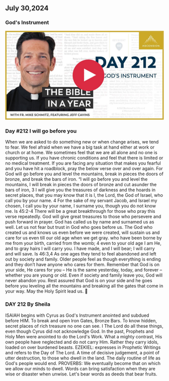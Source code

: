 ## July 30,2024

### God's Instrument

[![God's Instrument](https://raw.githubusercontent.com/linusjf/BIAY/main/July/jpgs/Day212.jpg)](https://youtu.be/XXOr_gRVE3M "God's Instrument")

### Day #212 I will go before you

When we are asked to do something new or when change arises, we tend to fear. We feel afraid when we have a big task at hand either at work or church or at home. We sometimes feel that we are all alone and no one is supporting us. If you have chronic conditions and feel that there is limited or no medical treatment.
If you are facing any situation that makes you fearful and you have hit a roadblock, pray the below verse over and over again. For God will go before you and level the mountains, break in pieces the doors of bronze, and break the bars of iron.
“I will go before you and level the mountains, I will break in pieces the doors of bronze and cut asunder the bars of iron, 3 I will give you the treasures of darkness and the hoards in secret places, that you may know that it is I, the Lord, the God of Israel, who call you by your name. 4 For the sake of my servant Jacob, and Israel my chosen, I call you by your name, I surname you, though you do not know me. Is 45:2-4
There will be a great breakthrough for those who pray this verse repeatedly. God will give great treasures to those who persevere and push forward in prayer. God has called us by name and surnamed us as well. Let us not fear but trust in God who goes before us.
The God who created us and knows us even before we were created, will sustain us and care for us even till our old age when we get gray.
who have been borne by me from your birth, carried from the womb; 4 even to your old age I am He, and to gray hairs I will carry you. I have made, and I will bear; I will carry and will save. Is 46:3,4
As one ages they tend to feel abandoned and left out by society and family. Older people feel as though everything is ending and they don’t have anyone who cares for them. Remember that God is on your side, He cares for you – He is the same yesterday, today, and forever – whether you are young or old. Even if society and family leave you, God will never abandon you. Rest assured that God is on your side and he goes before you leveling all the mountains and breaking all the gates that come in your way.
May the Holy Spirit lead us. 🙏

### DAY 212 By Sheila

ISAIAH begins with Cyrus as God's lnstrument anointed and subdued before HIM. To break and open lron Gates, Bronze Bars. To know hidden, secret places of rich treasure no one can see.
I The Lord do all these things, even though Cyrus did not acknowledge God.
In the past, Prophets and Holy Men were anointed to do the Lord's Work. What a mighty contrast, His own people have neglected and do not carry Him. Rather they carry idols, loaded on over burdened beasts.
EZEKIEL: expresses in Prophetic Writings and refers to the Day of The Lord. A time of decisive judgement, a point of utter destruction, to those who dwell in the land. The daily routine of life as God's people would end.
PROVERBS: We eventually become that on which we allow our minds to dwell. Words can bring satisfaction when they are wise or disaster when unwise.
Let's bear words as deeds that bear fruits.
